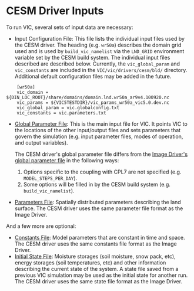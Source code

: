 # CESM Driver Inputs

To run VIC, several sets of input data are necessary:

*   Input Configuration File: This file lists the individual input files used by the CESM driver. The heading (e.g. `wr50a`) describes the domain grid used and is used by `build_vic_namelist` via the `LND_GRID` environment variable set by the CESM build system. The individual input files described are described below. Currently, the `vic_global_param` and `vic_constants` are included in the `VIC/vic/drivers/cesm/bld/` directory. Additional default configuration files may be added in the future.

```
    [wr50a]
    vic_domain = ${DIN_LOC_ROOT}/share/domains/domain.lnd.wr50a_ar9v4.100920.nc
    vic_params = ${VIC5TESTDIR}/vic_params_wr50a_vic5.0.dev.nc
    vic_global_param = vic.globalconfig.txt
    vic_constants = vic.parameters.txt
```

*   [Global Parameter File](../Image/GlobalParam.md): This is the main input file for VIC. It points VIC to the locations of the other input/output files and sets parameters that govern the simulation (e.g. input parameter files, modes of operation, and output variables).

    The CESM driver's global parameter file differs from the [Image Driver's global parameter file](../Image/GlobalParam.md) in the following ways:

    1.  Options specific to the coupling with CPL7 are not specified (e.g. `MODEL_STEPS_PER_DAY`).
    2.  Some options will be filled in by the CESM build system (e.g. `build_vic_namelist`).

*   [Parameters File](../Image/Params.md): Spatially distributed parameters describing the land surface. The CESM driver uses the same parameter file format as the Image Driver.

And a few more are optional:

*   [Constants File](../../Constants.md): Model parameters that are constant in time and space. The CESM driver uses the same constants file format as the Image Driver.
*   [Initial State File](../Image/StateFile.md): Moisture storages (soil moisture, snow pack, etc), energy storages (soil temperatures, etc) and other information describing the current state of the system. A state file saved from a previous VIC simulation may be used as the initial state for another run. The CESM driver uses the same state file format as the Image Driver.

